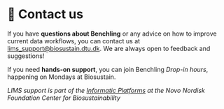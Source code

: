 # 📩 Contact us

If you have **questions about Benchling** or any advice on how to improve current data workflows, you can contact us at [lims_support@biosustain.dtu.dk](mailto:lims_support@biosustain.dtu.dk).
We are always open to feedback and suggestions!

If you need **hands-on support**, you can join Benchling *Drop-in hours*, happening on Mondays at Biosustain.
 
*LIMS support is part of the [Informatic Platforms](https://www.biosustain.dtu.dk/technologies/informatics) at the Novo Nordisk Foundation Center for Biosustainability*
